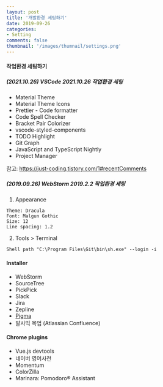 ```yaml
---
layout: post
title: '개발환경 세팅하기'
date: 2019-09-26
categories: 
- Setting
comments: false
thumbnail: '/images/thumnail/settings.png'
---
```


#### 작업환경 세팅하기

##### (2021.10.26) VSCode 2021.10.26 작업환경 세팅

- Material Theme
- Material Theme Icons 
- Prettier - Code formatter
- Code Spell Checker
- Bracket Pair Colorizer
- vscode-styled-components 
- TODO Highlight
- Git Graph
- JavaScript and TypeScript Nightly
- Project Manager

참고: https://just-coding.tistory.com/1#recentComments

##### (2019.09.26) WebStorm 2019.2.2 작업환경 세팅

1. Appearance

```
Theme: Dracula
Font: Malgun Gothic
Size: 12
Line spacing: 1.2
```

2. Tools > Terminal

```
Shell path "C:\Program Files\Git\bin\sh.exe" --login -i
```

#### Installer

- WebStorm
- SourceTree
- PickPick
- Slack
- Jira
- Zepline
- [Pigma](https://www.figma.com)
- 발사믹 목업 (Atlassian Confluence)

#### Chrome plugins

- Vue.js devtools
- 네이버 영어사전
- Momentum
- ColorZilla
- Marinara: Pomodoro® Assistant
